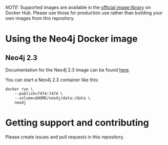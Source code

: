 *NOTE:* Supported images are available in the [official image library](https://hub.docker.com/_/neo4j/) on Docker Hub.
Please use those for production use rather than building your own images from this repository.

# Using the Neo4j Docker image

## Neo4j 2.3

Documentation for the Neo4j 2.3 image can be found [here](http://neo4j.com/developer/docker-2.x/).

You can start a Neo4j 2.3 container like this:

```
docker run \
    --publish=7474:7474 \
    --volume=$HOME/neo4j/data:/data \
    neo4j
```

# Getting support and contributing

Please create issues and pull requests in this repository.
